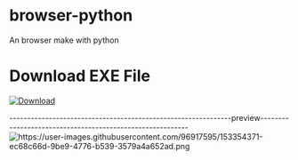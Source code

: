 # browser-python
An browser make with python

# Download EXE File
<a href="https://github.com/proarafat/browser-python/raw/main/main%20exe/mysetup.exe">
         <img alt="Download" src="https://user-images.githubusercontent.com/96917595/153041118-c67359e3-190a-4747-9df7-70adb943a5e9.png"></a>

--------------------------------------------------------------preview----------------------------------------------------------
<img src="https://user-images.githubusercontent.com/96917595/153354371-ec68c66d-9be9-4776-b539-3579a4a652ad.png" alt="https://user-images.githubusercontent.com/96917595/153354371-ec68c66d-9be9-4776-b539-3579a4a652ad.png">
